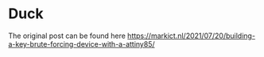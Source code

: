 # Duck
The original post can be found here
https://markict.nl/2021/07/20/building-a-key-brute-forcing-device-with-a-attiny85/
